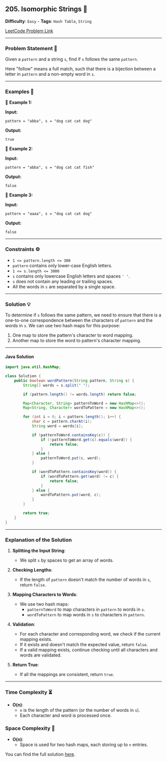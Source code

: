## 205. Isomorphic Strings 🧩

**Difficulty**: `Easy` - **Tags**: `Hash Table`, `String`

[LeetCode Problem Link](https://leetcode.com/problems/isomorphich-strings/)

---

### Problem Statement 📜

Given a `pattern` and a string `s`, find if `s` follows the same `pattern`.

Here "follow" means a full match, such that there is a bijection between a letter in `pattern` and a non-empty word in `s`.

---

### Examples 🌟

🔹 **Example 1:**

**Input:**
```plaintext
pattern = "abba", s = "dog cat cat dog"
```

**Output:**
```plaintext
true
```

🔹 **Example 2:**

**Input:**
```plaintext
pattern = "abba", s = "dog cat cat fish"
```

**Output:**
```plaintext
false
```

🔹 **Example 3:**

**Input:**
```plaintext
pattern = "aaaa", s = "dog cat cat dog"
```

**Output:**
```plaintext
false
```

---

### Constraints ⚙️

- `1 <= pattern.length <= 300`
- `pattern` contains only lower-case English letters.
- `1 <= s.length <= 3000`
- `s` contains only lowercase English letters and spaces `' '`.
- `s` does not contain any leading or trailing spaces.
- All the words in `s` are separated by a single space.

---

### Solution 💡

To determine if `s` follows the same pattern, we need to ensure that there is a one-to-one correspondence between the characters of `pattern` and the words in `s`. We can use two hash maps for this purpose:

1. One map to store the pattern's character to word mapping.
2. Another map to store the word to pattern's character mapping.

---

#### Java Solution

```java
import java.util.HashMap;

class Solution {
    public boolean wordPattern(String pattern, String s) {
        String[] words = s.split(" ");

        if (pattern.length() != words.length) return false;

        Map<Character, String> patternToWord = new HashMap<>();
        Map<String, Character> wordToPattern = new HashMap<>();

        for (int i = 0; i < pattern.length(); i++) {
            char c = pattern.charAt(i);
            String word = words[i];

            if (patternToWord.containsKey(c)) {
                if (!patternToWord.get(c).equals(word)) {
                    return false;
                }
            } else {
                patternToWord.put(c, word);
            }

            if (wordToPattern.containsKey(word)) {
                if (wordToPattern.get(word) != c) {
                    return false;
                }
            } else {
                wordToPattern.put(word, c);
            }
        }

        return true;
    }
}
```

---

### Explanation of the Solution

1. **Splitting the Input String**:
   - We split `s` by spaces to get an array of words.

2. **Checking Lengths**:
   - If the length of `pattern` doesn't match the number of words in `s`, return `false`.

3. **Mapping Characters to Words**:
   - We use two hash maps:
     - `patternToWord` to map characters in `pattern` to words in `s`.
     - `wordToPattern` to map words in `s` to characters in `pattern`.

4. **Validation**:
   - For each character and corresponding word, we check if the current mapping exists.
   - If it exists and doesn't match the expected value, return `false`.
   - If a valid mapping exists, continue checking until all characters and words are validated.

5. **Return True**:
   - If all the mappings are consistent, return `true`.

---

### Time Complexity ⏳

- **O(n)**:
  - `n` is the length of the pattern (or the number of words in `s`).
  - Each character and word is processed once.

### Space Complexity 💾

- **O(n)**:
  - Space is used for two hash maps, each storing up to `n` entries.


You can find the full solution [here](Solution.java).